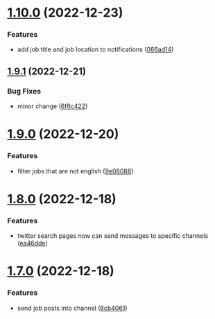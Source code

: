 # [1.10.0](https://github.com/ghorbani-mohammad/Social-Networks-Crawler/compare/v1.9.1...v1.10.0) (2022-12-23)


### Features

* add job title and job location to notifications ([066ad14](https://github.com/ghorbani-mohammad/Social-Networks-Crawler/commit/066ad1431e5341e9e4f5d517b8a71ad061f9f408))



## [1.9.1](https://github.com/ghorbani-mohammad/Social-Networks-Crawler/compare/v1.9.0...v1.9.1) (2022-12-21)


### Bug Fixes

* minor change ([6f6c422](https://github.com/ghorbani-mohammad/Social-Networks-Crawler/commit/6f6c422a7ea24ebba849001a56d67bc9089ca6c0))



# [1.9.0](https://github.com/ghorbani-mohammad/Social-Networks-Crawler/compare/v1.8.0...v1.9.0) (2022-12-20)


### Features

* filter jobs that are not english ([9e08088](https://github.com/ghorbani-mohammad/Social-Networks-Crawler/commit/9e08088b3969d3fbabacb3e91512f3926a4b1e7b))



# [1.8.0](https://github.com/ghorbani-mohammad/Social-Networks-Crawler/compare/v1.7.0...v1.8.0) (2022-12-18)


### Features

* twitter search pages now can send messages to specific channels ([ea46dde](https://github.com/ghorbani-mohammad/Social-Networks-Crawler/commit/ea46dde8c7f97271ed9719de9856120caca99c22))



# [1.7.0](https://github.com/ghorbani-mohammad/Social-Networks-Crawler/compare/v1.6.1...v1.7.0) (2022-12-18)


### Features

* send job posts into channel ([6cb4061](https://github.com/ghorbani-mohammad/Social-Networks-Crawler/commit/6cb406156782dc7c0872e7494f34214f3471472c))



